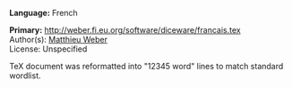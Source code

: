 **Language:** French

**Primary:** http://weber.fi.eu.org/software/diceware/francais.tex  
Author(s): [Matthieu Weber](http://weber.fi.eu.org/index.shtml.en#projects)  
License: Unspecified

TeX document was reformatted into "12345 word" lines to match standard wordlist.
